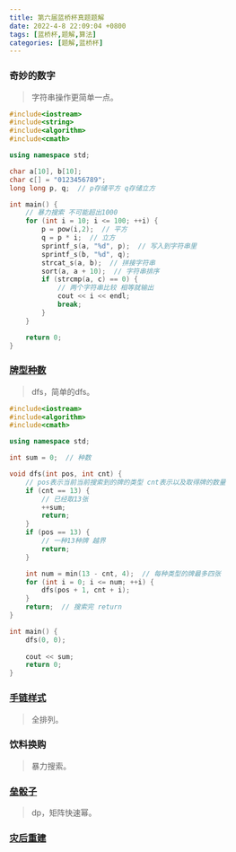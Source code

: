 ```yaml
---
title: 第六届蓝桥杯真题题解
date: 2022-4-8 22:09:04 +0800
tags: [蓝桥杯,题解,算法]
categories: [题解,蓝桥杯]
---
```


### 奇妙的数字

> 字符串操作更简单一点。

```c++
#include<iostream>
#include<string>
#include<algorithm>
#include<cmath>

using namespace std;

char a[10], b[10];
char c[] = "0123456789";
long long p, q;  // p存储平方 q存储立方

int main() {
	// 暴力搜索 不可能超出1000
	for (int i = 10; i <= 100; ++i) {
		p = pow(i,2);  // 平方
		q = p * i;  // 立方 
		sprintf_s(a, "%d", p);  // 写入到字符串里
		sprintf_s(b, "%d", q);
		strcat_s(a, b);  // 拼接字符串
		sort(a, a + 10);  // 字符串排序
		if (strcmp(a, c) == 0) {
			// 两个字符串比较 相等就输出
			cout << i << endl;
			break;
		}
	}

	return 0;
}
```

### [牌型种数](https://www.cnblogs.com/lemonsbiscuit/p/7776009.html)

> dfs，简单的dfs。

```c++
#include<iostream>
#include<algorithm>
#include<cmath>

using namespace std;

int sum = 0;  // 种数

void dfs(int pos, int cnt) {
	// pos表示当前当前搜索到的牌的类型 cnt表示以及取得牌的数量
	if (cnt == 13) {
		// 已经取13张
		++sum;
		return;
	}
	if (pos == 13) {
		// 一种13种牌 越界
		return;
	}

	int num = min(13 - cnt, 4);  // 每种类型的牌最多四张
	for (int i = 0; i <= num; ++i) {
		dfs(pos + 1, cnt + i);
	}
	return;  // 搜索完 return
}

int main() {
	dfs(0, 0);
	
	cout << sum;
	return 0;
}
```

### [手链样式](https://www.cnblogs.com/qingjiuling/p/10574268.html)

> 全排列。

### 饮料换购

> 暴力搜索。

### [垒骰子](https://www.dreamwings.cn/lanqiao_0/4500.html)

> dp，矩阵快速幂。

### [灾后重建](https://blog.csdn.net/Cyril_KI/article/details/107942299)

